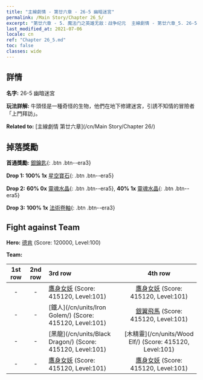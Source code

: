 ```yaml
---
title: "主線劇情 - 第廿六章 - 26-5 幽暗迷宮"
permalink: /Main Story/Chapter 26_5/
excerpt: "第廿六章 - 5. 魔法门之英雄无敌：战争纪元  主線劇情 - 第廿六章_5. 26-5 幽暗迷宮"
last_modified_at: 2021-07-06
locale: cn
ref: "Chapter 26_5.md"
toc: false
classes: wide
---
```


## 詳情

 **名字:** 26-5 幽暗迷宮

 **玩法詳解:** 牛頭怪是一種奇怪的生物，他們在地下修建迷宮，引誘不知情的冒險者「上門拜訪」。

 **Related to:** [主線劇情 第廿六章](/cn/Main Story/Chapter 26/)

## 掉落獎勵

 **首通獎勵:** [銀鑰匙](/cn/Items/con_693/){: .btn .btn--era3}

 **Drop 1:** **100% 1x** [星空寶石](/cn/Items/mat_93/){: .btn .btn--era5}

 **Drop 2:** **60% 0x** [靈魂水晶](/cn/Items/mat_87/){: .btn .btn--era5}, **40% 1x** [靈魂水晶](/cn/Items/mat_87/){: .btn .btn--era5}

 **Drop 3:** **100% 1x** [法術卷軸](/cn/Items/con_694/){: .btn .btn--era3}


## Fight against Team
 **Hero:** [德肯](/cn/heroes/Dracon/) (Score: 120000, Level:100)

 **Team:**


  | 1st row | 2nd row | 3rd row | 4th row |
  |:----:|:----:|:----|:----:|
  | - | - | [鷹身女妖](/cn/units/Harpy/) (Score: 415120, Level:101)  | [鷹身女妖](/cn/units/Harpy/) (Score: 415120, Level:101)  |
  | - | - | [鐵人](/cn/units/Iron Golem/) (Score: 415120, Level:101)  | [銀翼飛馬](/cn/units/Pegasus/) (Score: 415120, Level:101)  |
  | - | - | [黑龍](/cn/units/Black Dragon/) (Score: 415120, Level:101)  | [木精靈](/cn/units/Wood Elf/) (Score: 415120, Level:101)  |
  | - | - | [鷹身女妖](/cn/units/Harpy/) (Score: 415120, Level:101)  | [鷹身女妖](/cn/units/Harpy/) (Score: 415120, Level:101)  |


